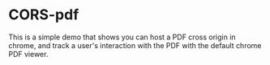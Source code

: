 # CORS-pdf
This is a simple demo that shows you can host a PDF cross origin in chrome, and track a user's interaction with the PDF with the default chrome PDF viewer. 
